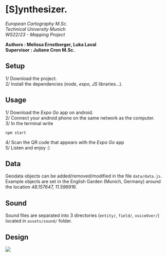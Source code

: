 # [S]ynthesizer.

*European Cartography M.Sc.   
Technical University Munich  
WS22/23 - Mapping Project*  

**Authors : Melissa Ernstberger, Luka Laval  
Supervisor : Juliane Cron M.Sc.**

## Setup
1/ Download the project.  
2/ Install the dependencies (*node*, *expo*, *JS* libraries...).  

## Usage
1/ Download the *Expo Go* app on android.  
2/ Connect your android phone on the same network as the computer.  
3/ In the terminal write  
```
npm start
```
4/ Scan the QR code that appears with the *Expo Go* app  
5/ Listen and enjoy :)

## Data
Geodata objects can be added/removed/modified in the file `data/data.js`.
Example objects are set in the English Garden (Munich, Germany) around the location *48.157647, 11.596916*.

## Sound
Sound files are separated into 3 directories (`entity/`, `field/`, `voiceOver/`) located in `assets/sound/` folder.

## Design
![](img/design_inspiration.png)

